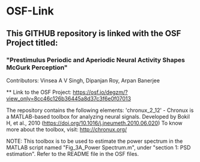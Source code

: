 # OSF-Link

## This GITHUB repository is linked with the OSF Project titled: 
### "Prestimulus Periodic and Aperiodic Neural Activity Shapes McGurk Perception"
Contributors: Vinsea A V Singh, Dipanjan Roy, Arpan Banerjee

** Link to the OSF Project: https://osf.io/degzm/?view_only=8cc46c126b36445a8d37c3f6e0f07013

The repository contains the following elements:
'chronux_2_12' - Chronux is a MATLAB-based toolbox for analyzing neural signals. Developed by Bokil H, et al., 2010 (https://doi.org/10.1016/j.jneumeth.2010.06.020) 
                 To know more about the toolbox, visit: http://chronux.org/

NOTE: This toolbox is to be used to estimate the power spectrum in the MATLAB script named "Fig_3A_Power Spectrum.m", under "section 1: PSD estimation". Refer to the README file in the OSF files. 


